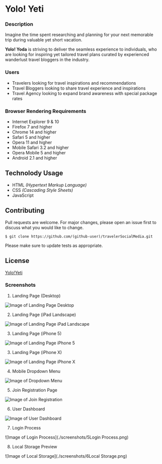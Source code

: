 # Yolo! Yeti

### Description
Imagine the time spent researching and planning for your next memorable trip during valuable yet short vacation.

**Yolo! Yoda** is striving to deliver the seamless experience to individuals, who are looking for inspiring yet tailored travel plans curated by experienced wanderlust travel bloggers in the industry.

### Users
* Travelers looking for travel inspirations and recommendations
* Travel Bloggers looking to share travel experience and inspirations
* Travel Agency looking to expand brand awareness with special package rates

### Browser Rendering Requirements
* Internet Explorer 9 & 10
* Firefox 7 and higher
* Chrome 14 and higher
* Safari 5 and higher
* Opera 11 and higher
* Mobile Safari 3.2 and higher
* Opera Mobile 5 and higher
* Android 2.1 and higher

## Technolody Usage

* HTML *(Hypertext Markup Language)*
* CSS *(Cascading Style Sheets)*
* JavaScript

## Contributing
Pull requests are welcome. For major changes, please open an issue first to discuss what you would like to change.

`$ git clone https://github.com/(github-user)/travelerSocialMedia.git`

Please make sure to update tests as appropriate.

## License
[Yolo!Yeti](http://travelExplorer.surge.sh)

### Screenshots
1. Landing Page (Desktop)

![Image of Landing Page Desktop](./screenshots/1LandingPage(Desktop).png)

2. Landing Page (iPad Landscape)

![Image of Landing Page iPad Landscape](./screenshots/1aLandingPage(MobileiPadLandscape).png)

3. Landing Page (iPhone 5)

![Image of Landing Page iPhone 5](./screenshots/1bLandingPage(MobileiPhone5).png)

3. Landing Page (iPhone X)

![Image of Landing Page iPhone X](./screenshots/1cLandingPage(MobileiPhoneX).png)

4. Mobile Dropdown Menu

![Image of Dropdown Menu](./screenshots/2MenuDropdown(MobileiPhone5).png)

5. Join Registration Page

![Image of Join Registration](./screenshots/3Join.png)

6. User Dashboard

![Image of User Dashboard](./screenshots/4UserDashboard.png)

7. Login Process

![Image of Login Process](./screenshots/5Login Process.png)

8. Local Storage Preview

![Image of Local Storage](./screenshots/6Local Storage.png)

